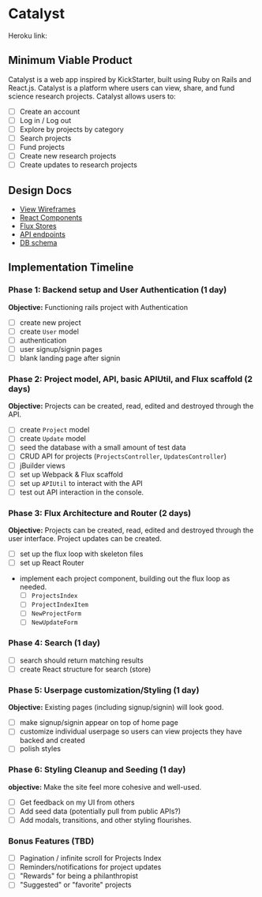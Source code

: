 # Catalyst

Heroku link:

[heroku]: http://www.herokuapp.com

## Minimum Viable Product

Catalyst is a web app inspired by KickStarter, built using Ruby on Rails and React.js. Catalyst is a platform where users can view, share, and fund science research projects. Catalyst allows users to:

<!-- This is a Markdown checklist. Use it to keep track of your
progress. Put an x between the brackets for a checkmark: [x] -->

- [ ] Create an account
- [ ] Log in / Log out
- [ ] Explore by projects by category
- [ ] Search projects
- [ ] Fund projects
- [ ] Create new research projects
- [ ] Create updates to research projects

## Design Docs
* [View Wireframes][views]
* [React Components][components]
* [Flux Stores][stores]
* [API endpoints][api-endpoints]
* [DB schema][schema]

[views]: ./docs/views.md
[components]: ./docs/components.md
[stores]: ./docs/stores.md
[api-endpoints]: ./docs/api-endpoints.md
[schema]: ./docs/schema.md

## Implementation Timeline

### Phase 1: Backend setup and User Authentication (1 day)

**Objective:** Functioning rails project with Authentication

- [ ] create new project
- [ ] create `User` model
- [ ] authentication
- [ ] user signup/signin pages
- [ ] blank landing page after signin

### Phase 2: Project model, API, basic APIUtil, and Flux scaffold (2 days)

**Objective:** Projects can be created, read, edited and destroyed through the API.

- [ ] create `Project` model
- [ ] create `Update` model
- [ ] seed the database with a small amount of test data
- [ ] CRUD API for projects (`ProjectsController`, `UpdatesController`)
- [ ] jBuilder views
- [ ] set up Webpack & Flux scaffold
- [ ] set up `APIUtil` to interact with the API
- [ ] test out API interaction in the console.

### Phase 3: Flux Architecture and Router (2 days)

**Objective:** Projects can be created, read, edited and destroyed through the user interface. Project updates can be created.

- [ ] set up the flux loop with skeleton files
- [ ] set up React Router
- implement each project component, building out the flux loop as needed.
  - [ ] `ProjectsIndex`
  - [ ] `ProjectIndexItem`
  - [ ] `NewProjectForm`
  - [ ] `NewUpdateForm`

### Phase 4: Search (1 day)
- [ ] search should return matching results
- [ ] create React structure for search (store)

### Phase 5: Userpage customization/Styling (1 day)

**Objective:** Existing pages (including signup/signin) will look good.

- [ ] make signup/signin appear on top of home page
- [ ] customize individual userpage so users can view projects they have backed and created
- [ ] polish styles

### Phase 6: Styling Cleanup and Seeding (1 day)

**objective:** Make the site feel more cohesive and well-used.

- [ ] Get feedback on my UI from others
- [ ] Add seed data (potentially pull from public APIs?)
- [ ] Add modals, transitions, and other styling flourishes.

### Bonus Features (TBD)
- [ ] Pagination / infinite scroll for Projects Index
- [ ] Reminders/notifications for project updates
- [ ] "Rewards" for being a philanthropist
- [ ] "Suggested" or "favorite" projects

[phase-one]: ./docs/phases/phase1.md
[phase-two]: ./docs/phases/phase2.md
[phase-three]: ./docs/phases/phase3.md
[phase-four]: ./docs/phases/phase4.md
[phase-five]: ./docs/phases/phase5.md

